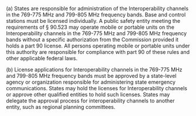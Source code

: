 (a) States are responsible for administration of the Interoperability channels in the 769-775 MHz and 799-805 MHz frequency bands. Base and control stations must be licensed individually. A public safety entity meeting the requirements of § 90.523 may operate mobile or portable units on the Interoperability channels in the 769-775 MHz and 799-805 MHz frequency bands without a specific authorization from the Commission provided it holds a part 90 license. All persons operating mobile or portable units under this authority are responsible for compliance with part 90 of these rules and other applicable federal laws.

(b) License applications for Interoperability channels in the 769-775 MHz and 799-805 MHz frequency bands must be approved by a state-level agency or organization responsible for administering state emergency communications. States may hold the licenses for Interoperability channels or approve other qualified entities to hold such licenses. States may delegate the approval process for interoperability channels to another entity, such as regional planning committees.

